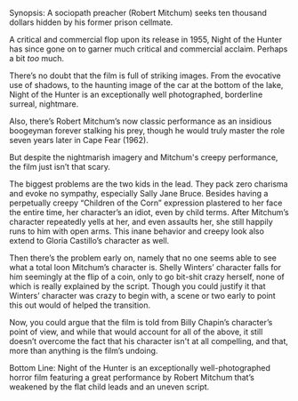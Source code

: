 Synopsis: A sociopath preacher (Robert Mitchum) seeks ten thousand dollars hidden by his former prison cellmate.

A critical and commercial flop upon its release in 1955, Night of the Hunter has since gone on to garner much critical and commercial acclaim.  Perhaps a bit <em>too</em> much.

There’s no doubt that the film is full of striking images.  From the evocative use of shadows, to the haunting image of the car at the bottom of the lake, Night of the Hunter is an exceptionally well photographed, borderline surreal, nightmare.

Also, there’s Robert Mitchum’s now classic performance as an insidious boogeyman forever stalking his prey, though he would truly master the role seven years later in Cape Fear (1962).

But despite the nightmarish imagery and Mitchum's creepy performance, the film just isn’t that scary. 

The biggest problems are the two kids in the lead.  They pack zero charisma and evoke no sympathy, especially Sally Jane Bruce.  Besides having a perpetually creepy “Children of the Corn” expression plastered to her face the entire time, her character’s an idiot, even by child terms.  After Mitchum’s character repeatedly yells at her, and even assaults her, she still happily runs to him with open arms.  This inane behavior and creepy look also extend to Gloria Castillo’s character as well.

Then there’s the problem early on, namely that no one seems able to see what a total loon Mitchum’s character is.  Shelly Winters’ character falls for him seemingly at the flip of a coin, only to go bit-shit crazy herself, none of which is really explained by the script.  Though you could justify it that Winters’ character was crazy to begin with, a scene or two early to point this out would of helped the transition.

Now, you could argue that the film is told from Billy Chapin’s character’s point of view, and while that would account for all of the above, it still doesn’t overcome the fact that his character isn't at all compelling, and that, more than anything is the film’s undoing.

Bottom Line: Night of the Hunter is an exceptionally well-photographed horror film featuring a great performance by Robert Mitchum that’s weakened by the flat child leads and an uneven script. 
